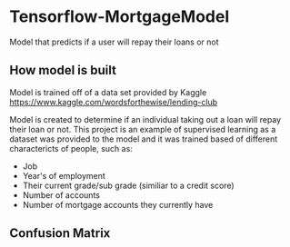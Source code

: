 # Tensorflow-MortgageModel
Model that predicts if a user will repay their loans or not

## How model is built
Model is trained off of a data set provided by Kaggle 
https://www.kaggle.com/wordsforthewise/lending-club

Model is created to determine if an individual taking out a loan will repay their loan or not.
This project is an example of supervised learning as a dataset was provided to the model and it was trained based of different charactericts of people, such as:
- Job
- Year's of employment
- Their current grade/sub grade (similiar to a credit score)
- Number of accounts
- Number of mortgage accounts they currently have

## Confusion Matrix


